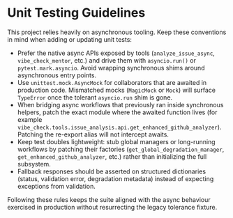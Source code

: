 # Unit Testing Guidelines

This project relies heavily on asynchronous tooling. Keep these conventions in mind when adding or updating unit tests:

- Prefer the native async APIs exposed by tools (`analyze_issue_async`, `vibe_check_mentor`, etc.) and drive them with `asyncio.run()` or `pytest.mark.asyncio`. Avoid wrapping synchronous shims around asynchronous entry points.
- Use `unittest.mock.AsyncMock` for collaborators that are awaited in production code. Mismatched mocks (`MagicMock` or `Mock`) will surface `TypeError` once the tolerant `asyncio.run` shim is gone.
- When bridging async workflows that previously ran inside synchronous helpers, patch the exact module where the awaited function lives (for example `vibe_check.tools.issue_analysis.api.get_enhanced_github_analyzer`). Patching the re-export alias will not intercept awaits.
- Keep test doubles lightweight: stub global managers or long-running workflows by patching their factories (`get_global_degradation_manager`, `get_enhanced_github_analyzer`, etc.) rather than initializing the full subsystem.
- Fallback responses should be asserted on structured dictionaries (status, validation error, degradation metadata) instead of expecting exceptions from validation.

Following these rules keeps the suite aligned with the async behaviour exercised in production without resurrecting the legacy tolerance fixture.
